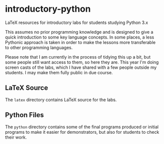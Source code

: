 # introductory-python
LaTeX resources for introductory labs for students studying Python 3.x

This assumes no prior programming knowledge and is designed to give a quick introduction to some key language concepts. In some places, a less Pythonic approach is taken in order to make the lessons more transferable to other programming languages.

Please note that I am currently in the process of tidying this up a bit, but some people still want access to them, so here they are. This year I'm doing screen casts of the labs, which I have shared with a few people outside my students. I may make them fully public in due course.

## LaTeX Source

The `latex` directory contains LaTeX source for the labs.

## Python Files

The `python` directory contains some of the final programs produced or initial programs to make it easier for demonstrators, but also for students to check their work.
